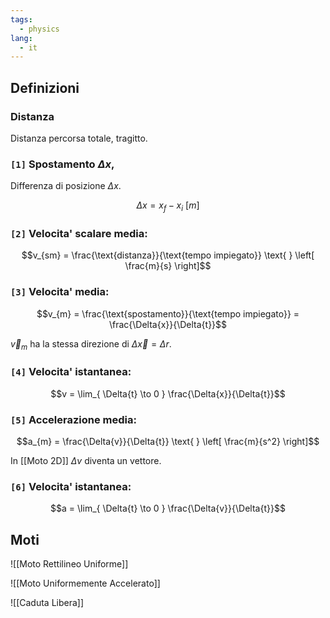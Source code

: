 ```yaml
---
tags:
  - physics
lang:
  - it
---
```


## Definizioni

### Distanza

Distanza percorsa totale, tragitto.

### **`[1]`** Spostamento $\Delta{x}$,

Differenza di posizione $\Delta{x}$.

$$\Delta{x} = x_{f} - x_{i} \text{ }\text{ } \left[ m \right]$$

### **`[2]`** Velocita' scalare media:

$$v_{sm} = \frac{\text{distanza}}{\text{tempo impiegato}} \text{ } \left[ \frac{m}{s} \right]$$

### **`[3]`** Velocita' media:

$$v_{m} = \frac{\text{spostamento}}{\text{tempo impiegato}} = \frac{\Delta{x}}{\Delta{t}}$$

$\vec{v}_{m}$ ha la stessa direzione di $\Delta \vec{x}=\Delta r$.

### **`[4]`** Velocita' istantanea:

$$v = \lim_{ \Delta{t} \to 0 } \frac{\Delta{x}}{\Delta{t}}$$

### **`[5]`** Accelerazione media:

$$a_{m} = \frac{\Delta{v}}{\Delta{t}} \text{ } \left[ \frac{m}{s^2} \right]$$

In [[Moto 2D]] $\Delta v$ diventa un vettore.

### **`[6]`** Velocita' istantanea:

$$a = \lim_{ \Delta{t} \to 0 } \frac{\Delta{v}}{\Delta{t}}$$

## Moti

![[Moto Rettilineo Uniforme]]

![[Moto Uniformemente Accelerato]]

![[Caduta Libera]]